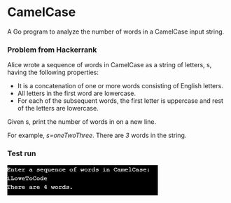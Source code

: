 # CamelCase
A Go program to analyze the number of words in a CamelCase input string.
<h3>Problem from Hackerrank</h3>
Alice wrote a sequence of words in CamelCase as a string of letters, s, having the following properties:
<ul>
  <li>It is a concatenation of one or more words consisting of English letters.</li>
  <li>All letters in the first word are lowercase.</li>
  <li>For each of the subsequent words, the first letter is uppercase and rest of the letters are lowercase.</li>
</ul>
Given s, print the number of words in  on a new line.

For example, <i>s=oneTwoThree</i>. There are <i>3</i> words in the string.

### Test run

![Test run](camelcase_testrun.png)
